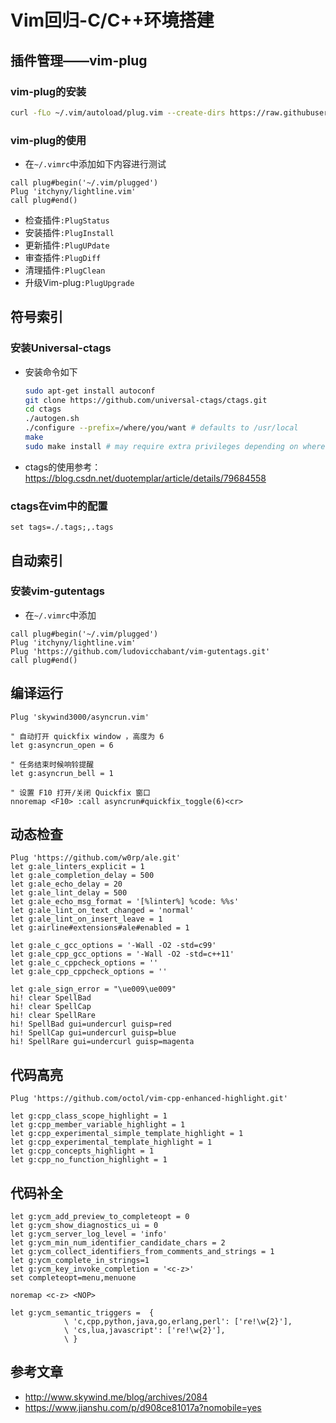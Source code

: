 # Vim回归-C/C++环境搭建

## 插件管理——vim-plug

### vim-plug的安装

```sh
curl -fLo ~/.vim/autoload/plug.vim --create-dirs https://raw.githubusercontent.com/junegunn/vim-plug/master/plug.vim
```

### vim-plug的使用

- 在`~/.vimrc`中添加如下内容进行测试

```
call plug#begin('~/.vim/plugged')
Plug 'itchyny/lightline.vim'
call plug#end()
```

- 检查插件`:PlugStatus`
- 安装插件`:PlugInstall`
- 更新插件`:PlugUPdate`
- 审查插件`:PlugDiff`
- 清理插件`:PlugClean`
- 升级Vim-plug`:PlugUpgrade`

## 符号索引

### 安装Universal-ctags

- 安装命令如下

  ```sh
  sudo apt-get install autoconf
  git clone https://github.com/universal-ctags/ctags.git
  cd ctags
  ./autogen.sh
  ./configure --prefix=/where/you/want # defaults to /usr/local
  make
  sudo make install # may require extra privileges depending on where to install
  ```

- ctags的使用参考：https://blog.csdn.net/duotemplar/article/details/79684558

### ctags在vim中的配置

```
set tags=./.tags;,.tags
```

## 自动索引

### 安装vim-gutentags

- 在`~/.vimrc`中添加

```
call plug#begin('~/.vim/plugged')                  
Plug 'itchyny/lightline.vim' 
Plug 'https://github.com/ludovicchabant/vim-gutentags.git'
call plug#end()
```

## 编译运行

```
Plug 'skywind3000/asyncrun.vim'

" 自动打开 quickfix window ，高度为 6
let g:asyncrun_open = 6
 
" 任务结束时候响铃提醒
let g:asyncrun_bell = 1
 
" 设置 F10 打开/关闭 Quickfix 窗口
nnoremap <F10> :call asyncrun#quickfix_toggle(6)<cr>
```

## 动态检查

```
Plug 'https://github.com/w0rp/ale.git'
let g:ale_linters_explicit = 1
let g:ale_completion_delay = 500
let g:ale_echo_delay = 20
let g:ale_lint_delay = 500
let g:ale_echo_msg_format = '[%linter%] %code: %%s'
let g:ale_lint_on_text_changed = 'normal'
let g:ale_lint_on_insert_leave = 1
let g:airline#extensions#ale#enabled = 1

let g:ale_c_gcc_options = '-Wall -O2 -std=c99'
let g:ale_cpp_gcc_options = '-Wall -O2 -std=c++11'
let g:ale_c_cppcheck_options = ''
let g:ale_cpp_cppcheck_options = ''

let g:ale_sign_error = "\ue009\ue009"
hi! clear SpellBad
hi! clear SpellCap
hi! clear SpellRare
hi! SpellBad gui=undercurl guisp=red
hi! SpellCap gui=undercurl guisp=blue
hi! SpellRare gui=undercurl guisp=magenta
```

## 代码高亮

```
Plug 'https://github.com/octol/vim-cpp-enhanced-highlight.git'

let g:cpp_class_scope_highlight = 1
let g:cpp_member_variable_highlight = 1
let g:cpp_experimental_simple_template_highlight = 1
let g:cpp_experimental_template_highlight = 1
let g:cpp_concepts_highlight = 1
let g:cpp_no_function_highlight = 1
```

## 代码补全

```
let g:ycm_add_preview_to_completeopt = 0
let g:ycm_show_diagnostics_ui = 0
let g:ycm_server_log_level = 'info'
let g:ycm_min_num_identifier_candidate_chars = 2
let g:ycm_collect_identifiers_from_comments_and_strings = 1
let g:ycm_complete_in_strings=1
let g:ycm_key_invoke_completion = '<c-z>'
set completeopt=menu,menuone
 
noremap <c-z> <NOP>
 
let g:ycm_semantic_triggers =  {
            \ 'c,cpp,python,java,go,erlang,perl': ['re!\w{2}'],
            \ 'cs,lua,javascript': ['re!\w{2}'],
            \ }
```

## 参考文章

- http://www.skywind.me/blog/archives/2084
- https://www.jianshu.com/p/d908ce81017a?nomobile=yes